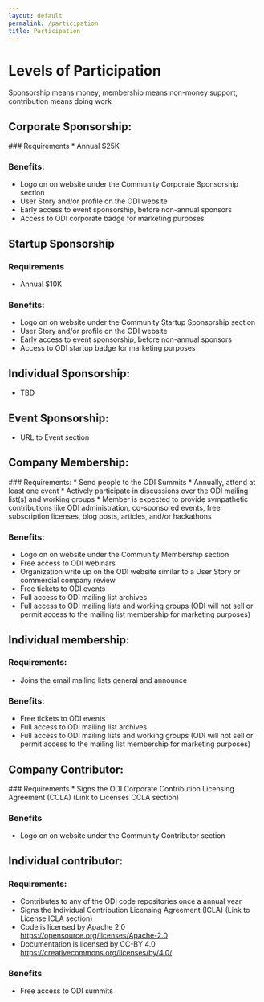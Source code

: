 ```yaml
---
layout: default
permalink: /participation
title: Participation
---
```


# Levels of Participation
Sponsorship means money, membership means non-money support, contribution means doing work

<h2><a name="sponsorship">Corporate Sponsorship:</a></h2>
### Requirements
* Annual $25K

### Benefits:
* Logo on on website under the Community Corporate Sponsorship section
* User Story and/or profile on the ODI website
* Early access to event sponsorship, before non-annual sponsors
* Access to ODI corporate badge for marketing purposes

## Startup Sponsorship
### Requirements
* Annual $10K 

### Benefits:
* Logo on on website under the Community Startup Sponsorship section
* User Story and/or profile on the ODI website
* Early access to event sponsorship, before non-annual sponsors
* Access to ODI startup badge for marketing purposes

## Individual Sponsorship: 
* TBD

## Event Sponsorship:
* URL to Event section

<h2><a name="membership">Company Membership:</a></h2> 
### Requirements:
* Send people to the ODI Summits
* Annually, attend at least one event
* Actively participate in discussions over the ODI mailing list(s) and working groups
* Member is expected to provide sympathetic contributions like ODI administration, co-sponsored events, free subscription licenses, blog posts, articles, and/or hackathons

### Benefits:
* Logo on on website under the Community Membership section
* Free access to ODI webinars
* Organization write up on the ODI website similar to a User Story or commercial company review
* Free tickets to ODI events
* Full access to ODI mailing list archives
* Full access to ODI mailing lists and working groups (ODI will not sell or permit access to the mailing list membership for marketing purposes)

## Individual membership: 
### Requirements:
* Joins the email mailing lists general and announce

### Benefits:
* Free tickets to ODI events
* Full access to ODI mailing list archives
* Full access to ODI mailing lists and working groups (ODI will not sell or permit access to the mailing list membership for marketing purposes)

<h2><a name="contributor">Company Contributor:</a></h2>
### Requirements
* Signs the ODI Corporate Contribution Licensing Agreement (CCLA) (Link to Licenses CCLA section)

### Benefits
* Logo on on website under the Community Contributor section

## Individual contributor: 
### Requirements:
* Contributes to any of the ODI code repositories once a annual year
* Signs the Individual Contribution Licensing Agreement (ICLA) (Link to License ICLA section)
* Code is licensed by Apache 2.0 https://opensource.org/licenses/Apache-2.0
* Documentation is licensed by CC-BY 4.0 https://creativecommons.org/licenses/by/4.0/

### Benefits
* Free access to ODI summits

